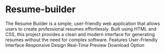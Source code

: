 # Resume-builder
The Resume Builder is a simple, user-friendly web application that allows users to create professional resumes effortlessly. Built using HTML and CSS, this project provides a clean and modern interface for generating resumes without the need for complex software.
Features
User-Friendly Interface
Responsive Design
Real-Time Preview
Download Option
